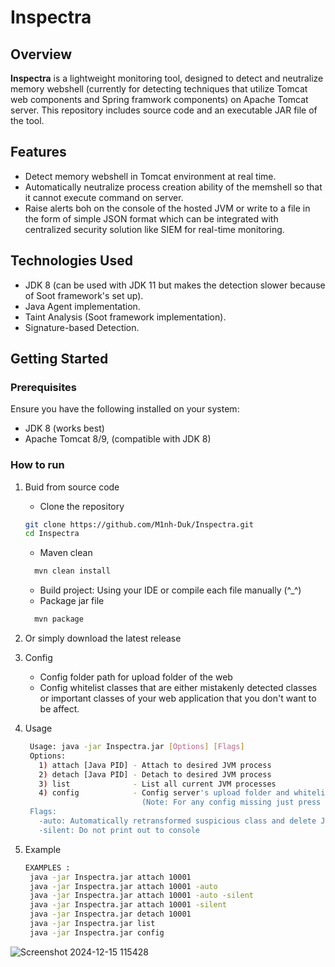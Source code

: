 # Inspectra


## Overview

**Inspectra** is a lightweight monitoring tool, designed to detect and neutralize memory webshell (currently for detecting techniques that utilize Tomcat web components and Spring framwork components) on Apache Tomcat server. This repository includes source code and an executable JAR file of the tool.

## Features

- Detect memory webshell in Tomcat environment at real time.
- Automatically neutralize process creation ability of the memshell so that it cannot execute command on server.
- Raise alerts boh on the console of the hosted JVM or write to a file in the form of simple JSON format which can be integrated with centralized security solution like SIEM for real-time monitoring.

## Technologies Used

- JDK 8 (can be used with JDK 11 but makes the detection slower because of Soot framework's set up).
- Java Agent implementation.
- Taint Analysis (Soot framework implementation).
- Signature-based Detection.


## Getting Started

### Prerequisites

Ensure you have the following installed on your system:

- JDK 8 (works best)
- Apache Tomcat 8/9, (compatible with JDK 8)

### How to run

1. Buid from source code

   - Clone the repository
   ```bash
   git clone https://github.com/M1nh-Duk/Inspectra.git
   cd Inspectra
   ```
   - Maven clean
   ```bash
     mvn clean install
   ```
   
   - Build project: Using your IDE or compile each file manually (^_^)
   - Package jar file
   
   ```bash
     mvn package
   ```
2. Or simply download the latest release
3. Config
   - Config folder path for upload folder of the web
   - Config whitelist classes that are either mistakenly detected classes or important classes of your web application that you don't want to be affect.
4. Usage
   ```bash
    Usage: java -jar Inspectra.jar [Options] [Flags]
    Options:
      1) attach [Java PID] - Attach to desired JVM process
      2) detach [Java PID] - Detach to desired JVM process
      3) list              - List all current JVM processes
      4) config            - Config server's upload folder and whitelist classes
                             (Note: For any config missing just press Enter).
    Flags:
      -auto: Automatically retransformed suspicious class and delete JSP file if found
      -silent: Do not print out to console
   ```
   
5. Example
   ``` bash
   EXAMPLES :
    java -jar Inspectra.jar attach 10001
    java -jar Inspectra.jar attach 10001 -auto
    java -jar Inspectra.jar attach 10001 -auto -silent
    java -jar Inspectra.jar attach 10001 -silent
    java -jar Inspectra.jar detach 10001
    java -jar Inspectra.jar list
    java -jar Inspectra.jar config

   ```

![Screenshot 2024-12-15 115428](https://github.com/user-attachments/assets/847bcc8c-db09-4979-9503-b54a009f7a76)

   

